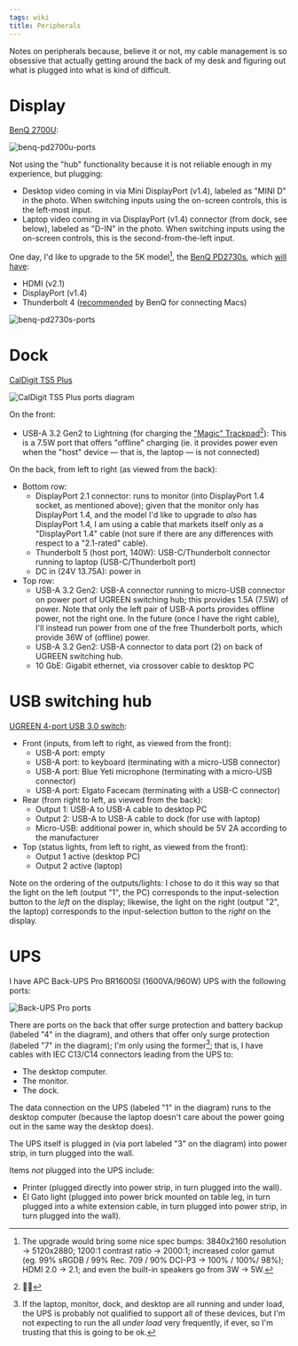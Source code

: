 ```yaml
---
tags: wiki
title: Peripherals
---
```


Notes on peripherals because, believe it or not, my cable management is so obsessive that actually getting around the back of my desk and figuring out what is plugged into what is kind of difficult.

# Display

[BenQ 2700U](https://www.benq.com/en-us/monitor/professional/pd2700u.html):

![benq-pd2700u-ports](/system/images/benq-pd2700u-ports.png)

Not using the "hub" functionality because it is not reliable enough in my experience, but plugging:

- Desktop video coming in via Mini DisplayPort (v1.4), labeled as "MINI D" in the photo. When switching inputs using the on-screen controls, this is the left-most input.
- Laptop video coming in via DisplayPort (v1.4) connector (from dock, see below), labeled as "D-IN" in the photo. When switching inputs using the on-screen controls, this is the second-from-the-left input.

One day, I'd like to upgrade to the 5K model[^pd2730s], the [BenQ PD2730s](https://www.benq.com/en-us/monitor/professional/pd2730s.html), which [will have](https://www.benq.com/en-us/monitor/professional/pd2730s/spec.html):

[^pd2730s]: The upgrade would bring some nice spec bumps: 3840x2160 resolution → 5120x2880; 1200:1 contrast ratio → 2000:1; increased color gamut (eg. 99% sRGDB / 99% Rec. 709 / 90% DCI-P3 → 100% / 100%/ 98%); HDMI 2.0 → 2.1; and even the built-in speakers go from 3W → 5W.

- HDMI (v2.1)
- DisplayPort (v1.4)
- Thunderbolt 4 ([recommended](https://www.benq.com/en-us/campaign/monitor-for-mac/articles/how-do-i-connect-my-mac-m1-to-benq-monitor-update.html) by BenQ for connecting Macs)

![benq-pd2730s-ports](/system/images/benq-pd2730s-ports.png)

# Dock

[CalDigit TS5 Plus](https://www.caldigit.com/thunderbolt-5-dock-ts5-plus/)

![CalDigit TS5 Plus ports diagram](/system/images/caldigit-ts5plus.png)

On the front:

- USB-A 3.2 Gen2 to Lightning (for charging the ["Magic" Trackpad](https://en.wikipedia.org/wiki/Magic_Trackpad)[^magic]): This is a 7.5W port that offers "offline" charging (ie. it provides power even when the "host" device — that is, the laptop — is not connected)

[^magic]: 🤦‍♂️

On the back, from left to right (as viewed from the back):

- Bottom row:
    - DisplayPort 2.1 connector: runs to monitor (into DisplayPort 1.4 socket, as mentioned above); given that the monitor only has DisplayPort 1.4, and the model I'd like to upgrade to _also_ has DisplayPort 1.4, I am using a cable that markets itself only as a "DisplayPort 1.4" cable (not sure if there are any differences with respect to a "2.1-rated" cable).
    - Thunderbolt 5 (host port, 140W): USB-C/Thunderbolt connector running to laptop (USB-C/Thunderbolt port)
    - DC in (24V 13.75A): power in
- Top row:
    - USB-A 3.2 Gen2: USB-A connector running to micro-USB connector on power port of UGREEN switching hub; this provides 1.5A (7.5W) of power. Note that only the left pair of USB-A ports provides offline power, not the right one. In the future (once I have the right cable), I'll instead run power from one of the free Thunderbolt ports, which provide 36W of (offline) power.
    - USB-A 3.2 Gen2: USB-A connector to data port (2) on back of UGREEN switching hub.
    - 10 GbE: Gigabit ethernet, via crossover cable to desktop PC

# USB switching hub

[UGREEN 4-port USB 3.0 switch](https://www.amazon.es/dp/B01N6GD9JO):

- Front (inputs, from left to right, as viewed from the front):
    - USB-A port: empty
    - USB-A port: to keyboard (terminating with a micro-USB connector)
    - USB-A port: Blue Yeti microphone (terminating with a micro-USB connector)
    - USB-A port: Elgato Facecam (terminating with a USB-C connector)
- Rear (from right to left, as viewed from the back):
    - Output 1: USB-A to USB-A cable to desktop PC
    - Output 2: USB-A to USB-A cable to dock (for use with laptop)
    - Micro-USB: additional power in, which should be 5V 2A according to the manufacturer
- Top (status lights, from left to right, as viewed from the front):
    - Output 1 active (desktop PC)
    - Output 2 active (laptop)

Note on the ordering of the outputs/lights: I chose to do it this way so that the light on the left (output "1", the PC) corresponds to the input-selection button to the _left_ on the display; likewise, the light on the right (output "2", the laptop) corresponds to the input-selection button to the _right_ on the display.

# UPS

I have APC Back-UPS Pro BR1600SI (1600VA/960W) UPS with the following ports:

![Back-UPS Pro ports](/system/images/apc-back-ups-pro-br1600si-ports.png)

There are ports on the back that offer surge protection and battery backup (labeled "4" in the diagram), and others that offer only surge protection (labeled "7" in the diagram); I'm only using the former[^overload]; that is, I have cables with IEC C13/C14 connectors leading from the UPS to:

[^overload]: If the laptop, monitor, dock, and desktop are all running and under load, the UPS is probably not qualified to support all of these devices, but I'm not expecting to run the all _under load_ very frequently, if ever, so I'm trusting that this is going to be ok.

- The desktop computer.
- The monitor.
- The dock.

The data connection on the UPS (labeled "1" in the diagram) runs to the desktop computer (because the laptop doesn't care about the power going out in the same way the desktop does).

The UPS itself is plugged in (via port labeled "3" on the diagram) into power strip, in turn plugged into the wall.

Items _not_ plugged into the UPS include:

- Printer (plugged directly into power strip, in turn plugged into the wall).
- El Gato light (plugged into power brick mounted on table leg, in turn plugged into a white extension cable, in turn plugged into power strip, in turn plugged into the wall).
